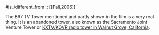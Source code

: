
#is_/different_from :: [[Fall,2006]] 

The B67 TV Tower mentioned and partly shown in the film is a very real thing. 
It is an abandoned tower, also known as the Sacramento Joint Venture Tower or 
[KXTV/KOVR radio tower in Walnut Grove, California](https://en.wikipedia.org/wiki/KXTV/KOVR_tower). 

